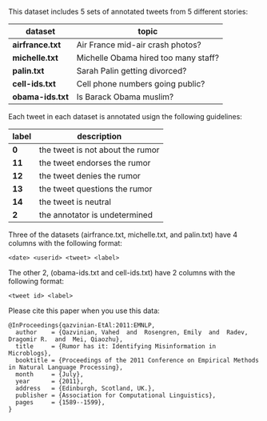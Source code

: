 This dataset includes 5 sets of annotated tweets from 5 different stories: 


| dataset  | topic |
|---|---|
| **airfrance.txt**  | Air France mid-air crash photos?  | 
|  **michelle.txt** |  Michelle Obama hired too many staff? |  
|  **palin.txt** |  Sarah Palin getting divorced?  | 
|  **cell-ids.txt** |  Cell phone numbers going public?  | 
|  **obama-ids.txt** |  Is Barack Obama muslim?   | 
	


Each tweet in each dataset is annotated usign the following guidelines:

| label  | description |
|---|---|
| **0** | the tweet is not about the rumor |
| **11** | the tweet endorses the rumor |
| **12** | the tweet denies the rumor |
| **13** | the tweet questions the rumor |
| **14** | the tweet is neutral |
| **2** | the annotator is undetermined |


Three of the datasets (airfrance.txt, michelle.txt, and palin.txt) have 4 columns with the following format:

`<date> <userid> <tweet> <label>`

The other 2, (obama-ids.txt and cell-ids.txt) have 2 columns with the following format:

`<tweet id> <label>`


Please cite this paper when you use this data:
```
@InProceedings{qazvinian-EtAl:2011:EMNLP,
  author    = {Qazvinian, Vahed  and  Rosengren, Emily  and  Radev, Dragomir R.  and  Mei, Qiaozhu},
  title     = {Rumor has it: Identifying Misinformation in Microblogs},
  booktitle = {Proceedings of the 2011 Conference on Empirical Methods in Natural Language Processing},
  month     = {July},
  year      = {2011},
  address   = {Edinburgh, Scotland, UK.},
  publisher = {Association for Computational Linguistics},
  pages     = {1589--1599},
}
```

